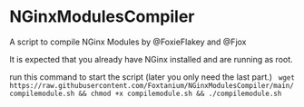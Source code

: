 # NGinxModulesCompiler
A script to compile NGinx Modules by @FoxieFlakey and @Fjox

It is expected that you already have NGinx installed and are running as root.

run this command to start the script (later you only need the last part.)
``` wget https://raw.githubusercontent.com/Foxtanium/NGinxModulesCompiler/main/compilemodule.sh && chmod +x compilemodule.sh && ./compilemodule.sh```
